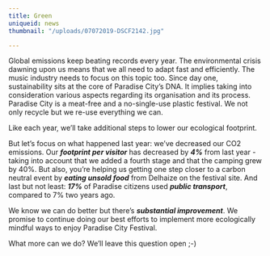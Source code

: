 ```yaml
---
title: Green
uniqueid: news
thumbnail: "/uploads/07072019-DSCF2142.jpg"

---
```

Global emissions keep beating records every year. The environmental crisis dawning upon us means that we all need to adapt fast and efficiently. The music industry needs to focus on this topic too. Since day one, sustainability sits at the core of Paradise City’s DNA. It implies taking into consideration various aspects regarding its organisation and its process. Paradise City is a meat-free and a no-single-use plastic festival. We not only recycle but we re-use everything we can.

Like each year, we’ll take additional steps to lower our ecological footprint.

But let’s focus on what happened last year: we’ve decreased our CO2 emissions. Our **_footprint per visitor_** has decreased by **_4%_** from last year - taking into account that we added a fourth stage and that the camping grew by 40%. But also, you’re helping us getting one step closer to a carbon neutral event by **_eating unsold food_** from Delhaize on the festival site. And last but not least: **_17%_** of Paradise citizens used **_public transport_**, compared to 7% two years ago.

We know we can do better but there’s **_substantial improvement_**. We promise to continue doing our best efforts to implement more ecologically mindful ways to enjoy Paradise City Festival.

What more can we do? We’ll leave this question open ;-)
